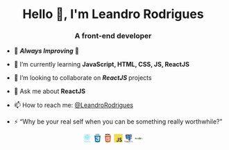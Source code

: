  
<h1 align="center">Hello 👋,  I'm Leandro Rodrigues</h1>
<h3 align="center">A front-end developer </h3> 

 



- 🔭 ***Always Improving*** 🚀
- 🌱 I’m currently learning <b>JavaScript, HTML, CSS, JS, ReactJS</b>
- 👯 I’m looking to collaborate on  <b><i>ReactJS </i></b> projects
- 💬 Ask me about <b>ReactJS </b>
- 📫 How to reach me: <a href="">@LeandroRodrigues<a/>
- ⚡ “Why be your real self when you can be something really worthwhile?” 

  <p align="center">
 <p align="center"></p> 
  </p>
  
  <p align="center">
<img src="https://raw.githubusercontent.com/devicons/devicon/master/icons/react/react-original-wordmark.svg" alt="react" width="20" height="20"/>
<img src="https://raw.githubusercontent.com/devicons/devicon/master/icons/css3/css3-plain-wordmark.svg" alt="css3"  width="20" height="20"/>
<img src="https://raw.githubusercontent.com/devicons/devicon/master/icons/html5/html5-original-wordmark.svg" alt="html5"  width="20" height="20"/>
<img src="https://raw.githubusercontent.com/devicons/devicon/master/icons/javascript/javascript-original.svg" alt="javascript" width="20" height="20"/>
<img src="https://raw.githubusercontent.com/devicons/devicon/master/icons/postgresql/postgresql-original-wordmark.svg" alt="postgresql" width="20" height="20"/>
<img src="https://raw.githubusercontent.com/devicons/devicon/master/icons/nodejs/nodejs-original-wordmark.svg" alt="nodejs" width="20" height="20"/></p><p align="center">

</p>
